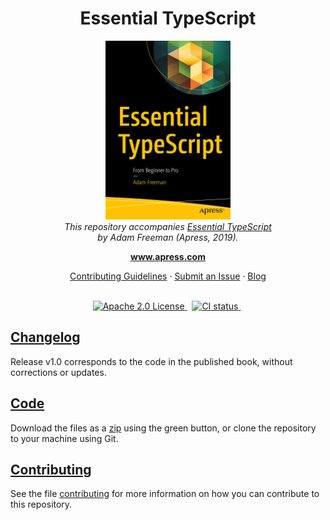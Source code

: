 <h1 align="center">Essential TypeScript</h1>

<p align="center">
  <img src="docs/images/9781484249789.jpg" alt="essential-typescript-cover" />
  <br>
  <i>This repository accompanies <a href="https://www.apress.com/9781484249789">Essential TypeScript</a>
  <br>by Adam Freeman (Apress, 2019).</i>
  <br>
</p>

<p align="center">
  <a href="https://www.apress.com"><strong>www.apress.com</strong></a>
  <br>
</p>

<p align="center">
  <a href="CONTRIBUTING.md">Contributing Guidelines</a>
  ·
  <a href="https://github.com/Apress/essential-typescript/issues">Submit an Issue</a>
  ·
  <a href="https://www.apress.com/gp/blog">Blog</a>
  <br>
  <br>
</p>

<p align="center">
  <a href="https://www.npmjs.com/@angular/core">
    <img src="https://img.shields.io/badge/License-Apache%202.0-blue.svg" alt="Apache 2.0 License" />
  </a>&nbsp;
  <a href="https://circleci.com/gh/jpventura/workflows/template/tree/master">
    <img src="https://img.shields.io/circleci/build/github/jpventura/template/master.svg?logo=circleci&logoColor=fff&label=CircleCI" alt="CI status" />
  </a>&nbsp;
</p>

## [Changelog](docs/CHANGELOG.md)
Release v1.0 corresponds to the code in the published book, without corrections or updates.

## [Code][essential-typescript-git]
Download the files as a [zip][essential-typescript-zip] using the green button, or clone the repository to your machine using Git.

## [Contributing](docs/CONTRIBUTING.md)
See the file [contributing](docs/CONTRIBUTING.md) for more information on how you can contribute to this repository.

[essential-typescript-git]: https://github.com/apress/essential-typescript
[essential-typescript-zip]: https://github.com/apress/essential-typescript/archive/refs/heads/master.zip
